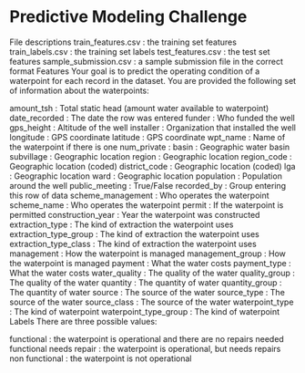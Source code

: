 # Predictive Modeling Challenge

File descriptions
train_features.csv : the training set features
train_labels.csv : the training set labels
test_features.csv : the test set features
sample_submission.csv : a sample submission file in the correct format
Features
Your goal is to predict the operating condition of a waterpoint for each record in the dataset. You are provided the following set of information about the waterpoints:

amount_tsh : Total static head (amount water available to waterpoint)
date_recorded : The date the row was entered
funder : Who funded the well
gps_height : Altitude of the well
installer : Organization that installed the well
longitude : GPS coordinate
latitude : GPS coordinate
wpt_name : Name of the waterpoint if there is one
num_private :
basin : Geographic water basin
subvillage : Geographic location
region : Geographic location
region_code : Geographic location (coded)
district_code : Geographic location (coded)
lga : Geographic location
ward : Geographic location
population : Population around the well
public_meeting : True/False
recorded_by : Group entering this row of data
scheme_management : Who operates the waterpoint
scheme_name : Who operates the waterpoint
permit : If the waterpoint is permitted
construction_year : Year the waterpoint was constructed
extraction_type : The kind of extraction the waterpoint uses
extraction_type_group : The kind of extraction the waterpoint uses
extraction_type_class : The kind of extraction the waterpoint uses
management : How the waterpoint is managed
management_group : How the waterpoint is managed
payment : What the water costs
payment_type : What the water costs
water_quality : The quality of the water
quality_group : The quality of the water
quantity : The quantity of water
quantity_group : The quantity of water
source : The source of the water
source_type : The source of the water
source_class : The source of the water
waterpoint_type : The kind of waterpoint
waterpoint_type_group : The kind of waterpoint
Labels
There are three possible values:

functional : the waterpoint is operational and there are no repairs needed
functional needs repair : the waterpoint is operational, but needs repairs
non functional : the waterpoint is not operational
